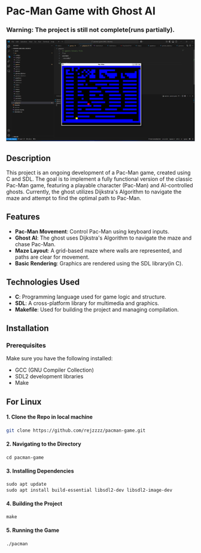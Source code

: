 # Pac-Man Game with Ghost AI

### Warning: The project is still not complete(runs partially).

![alt text](https://github.com/rejzzzz/pacman-game/blob/main/game-image.png)

## Description

This project is an ongoing development of a Pac-Man game, created using C and SDL. The goal is to implement a fully functional version of the classic Pac-Man game, featuring a playable character (Pac-Man) and AI-controlled ghosts. Currently, the ghost utilizes Dijkstra's Algorithm to navigate the maze and attempt to find the optimal path to Pac-Man.


## Features

- **Pac-Man Movement**: Control Pac-Man using keyboard inputs.
- **Ghost AI**: The ghost uses Dijkstra's Algorithm to navigate the maze and chase Pac-Man.
- **Maze Layout**: A grid-based maze where walls are represented, and paths are clear for movement.
- **Basic Rendering**: Graphics are rendered using the SDL library(in C).

## Technologies Used

- **C**: Programming language used for game logic and structure.
- **SDL**: A cross-platform library for multimedia and graphics.
- **Makefile**: Used for building the project and managing compilation.

## Installation

### Prerequisites

Make sure you have the following installed:

- GCC (GNU Compiler Collection)
- SDL2 development libraries
- Make

## For Linux
#### 1. Clone the Repo in  local machine

```bash
git clone https://github.com/rejzzzz/pacman-game.git
```
#### 2. Navigating to the Directory
```
cd pacman-game
```
#### 3. Installing Dependencies
```
sudo apt update
sudo apt install build-essential libsdl2-dev libsdl2-image-dev
```
#### 4. Building the Project
```
make
```
#### 5. Running the Game
```
./pacman

```
